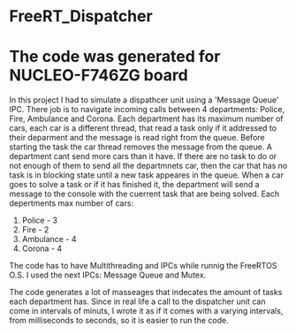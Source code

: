 # FreeRT_Dispatcher
# The code was generated for NUCLEO-F746ZG board

In this project I had to simulate a dispathcer unit using a 'Message Queue' IPC. There job is to navigate incoming calls between 4 departments: Police, Fire, Ambulance and Corona.
Each department has its maximum number of cars, each car is a different thread, that read a task only if it addressed to their deparment and the message is read right from the queue.
Before starting the task the car thread removes the message from the queue. A department cant send more cars than it have.
If there are no task to do or not enough of them to send all the departmnets car, then the car that has no task is in blocking state until a new task appeares in the queue.
When a car goes to solve a task or if it has finished it, the department will send a message to the console with the cuerrent task that are being solved. 
Each depertments max number of cars:
1) Police - 3
2) Fire - 2
3) Ambulance - 4
4) Corona - 4

The code has to have Multithreading and IPCs while runnig the FreeRTOS O.S.
I used the next IPCs: Message Queue and Mutex.

The code generates a lot of masseages that indecates the amount of tasks each department has.
Since in real life a call to the dispatcher unit can come in intervals of minuts, I wrote it as if it comes with a varying intervals, from milliseconds to seconds, so it is easier to run the code.
